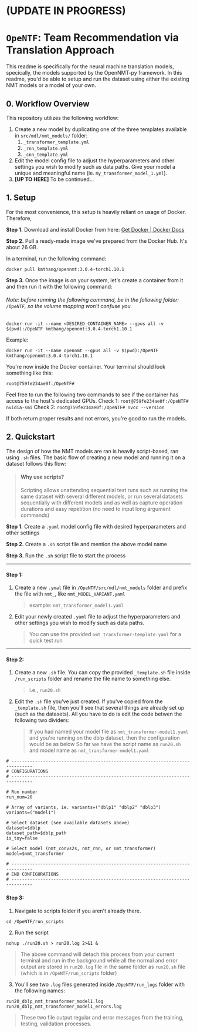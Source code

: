# (UPDATE IN PROGRESS)
# `OpeNTF`: Team Recommendation via Translation Approach

This readme is specifically for the neural machine translation models, specically, the models supported by the OpenNMT-py framework. In this readme, you'd be able to setup and run the dataset using either the existing NMT models or a model of your own.

## 0. Workflow Overview
This repository utilizes the following workflow:

1. Create a new model by duplicating one of the three templates available in `src/mdl/nmt_models/` folder:
   1. `_transformer_template.yml`
   2. `_rnn_template.yml`
   3. `_cnn_template.yml`
3. Edit the model config file to adjust the hyperparameters and other settings you wish to modify such as data paths. Give your model a unique and meaningful name (ie. `my_transformer_model_1.yml`).
4. **[UP TO HERE]** To be continued...

## 1. Setup

For the most convenience, this setup is heavily reliant on usage of Docker. Therefore,

**Step 1.** Download and install Docker from here: [Get Docker | Docker Docs](https://docs.docker.com/get-started/get-docker/)

**Step 2.** Pull a ready-made image we've prepared from the Docker Hub. It's about 26 GB.

In a terminal, run the following command:

```
docker pull kmthang/opennmt:3.0.4-torch1.10.1
```

**Step 3.** Once the image is on your system, let's create a container from it and then run it with the following command:

###### Note: before running the following command, be in the following folder: `/OpeNTF`, so the volume mapping won't confuse you.

```
docker run -it --name <DESIRED_CONTAINER_NAME> --gpus all -v $(pwd):/OpeNTF kmthang/opennmt:3.0.4-torch1.10.1
```

Example:

```
docker run -it --name opennmt --gpus all -v $(pwd):/OpeNTF kmthang/opennmt:3.0.4-torch1.10.1
```

You're now inside the Docker container. Your terminal should look something like this:

```
root@759fe234ae0f:/OpeNTF#
```

Feel free to run the following two commands to see if the container has access to the host's dedicated GPUs.
Check 1: `root@759fe234ae0f:/OpeNTF# nvidia-smi`
Check 2: `root@759fe234ae0f:/OpeNTF# nvcc --version`

If both return proper results and not errors, you're good to run the models.

## 2. Quickstart

The design of how the NMT models are ran is heavily script-based, ran using `.sh` files.
The basic flow of creating a new model and running it on a dataset follows this flow:

> #### Why use scripts?
>
> Scripting allows unattending sequential test runs such as running the same dataset with several different models, or run several datasets sequentially with different models and as well as capture operation durations and easy repetition (no need to input long argument commands)

**Step 1.** Create a `.yaml` model config file with desired hyperparameters and other settings

**Step 2.** Create a `.sh` script file and mention the above model name

**Step 3.** Run the `.sh` script file to start the process

---

#### Step 1:

1. Create a new `.ymal` file in `/OpeNTF/src/mdl/nmt_models` folder and prefix the file with `nmt_`, like `nmt_MODEL_VARIANT.yaml`

   > example: `nmt_transformer_model1.yaml`

2. Edit your newly created `.yaml` file to adjust the hyperparameters and other settings you wish to modify such as data paths.
   > You can use the provided `nmt_transformer-template.yaml` for a quick test run

---

#### Step 2:

1. Create a new `.sh` file. You can copy the provided `_template.sh` file inside `/run_scripts` folder and rename the file name to something else.

   > i.e., `run20.sh`

2. Edit the `.sh` file you've just created. If you've copied from the `_template.sh` file, then you'll see that several things are already set up (such as the datasets). All you have to do is edit the code betwen the following two dividers:
   > If you had named your model file as `nmt_transformer-model1.yaml` and you're running on the dblp dataset, then the configuration would be as below
   > So far we have the script name as `run20.sh` and model name as `nmt_transformer-model1.yaml`

```
# ------------------------------------------------------------------------------
# CONFIGURATIONS
# ------------------------------------------------------------------------------

# Run number
run_num=20

# Array of variants, ie. variants=("dblp1" "dblp2" "dblp3")
variants=("model1")

# Select dataset (see available datasets above)
dataset=$dblp
dataset_path=$dblp_path
is_toy=false

# Select model (nmt_convs2s, nmt_rnn, or nmt_transformer)
model=$nmt_transformer

# ------------------------------------------------------------------------------
# END CONFIGURATIONS
# ------------------------------------------------------------------------------
```

#### Step 3:

1. Navigate to scripts folder if you aren't already there.

```
cd /OpeNTF/run_scripts
```

2. Run the script

```
nohup ./run20.sh > run20.log 2>&1 &
```

> The above command will detach this process from your current terminal and run in the background while all the normal and error output are stored in `run20.log` file in the same folder as `run20.sh` file (which is in `/OpeNTF/run_scripts` folder)

3. You'll see two `.log` files generated inside `/OpeNTF/run_logs` folder with the following names:

```
run20_dblp_nmt_transformer_model1.log
run20_dblp_nmt_transformer_model1_errors.log
```

> These two file output regular and error messages from the training, testing, validation processes.
